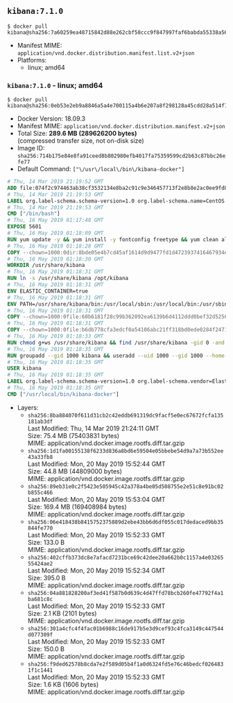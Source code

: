 ## `kibana:7.1.0`

```console
$ docker pull kibana@sha256:7a60259ea48715842d88e262cbf58ccc9f847997faf6babda55338a562bcee61
```

-	Manifest MIME: `application/vnd.docker.distribution.manifest.list.v2+json`
-	Platforms:
	-	linux; amd64

### `kibana:7.1.0` - linux; amd64

```console
$ docker pull kibana@sha256:0eb53e2eb9a8846a5a4e700115a4b6e207a8f298128a45cdd28a514f708ec0f3
```

-	Docker Version: 18.09.3
-	Manifest MIME: `application/vnd.docker.distribution.manifest.v2+json`
-	Total Size: **289.6 MB (289626200 bytes)**  
	(compressed transfer size, not on-disk size)
-	Image ID: `sha256:714b175e84e8fa91ceed8b802980efb4017fa75359599cd2b63c87bbc26efe77`
-	Default Command: `["\/usr\/local\/bin\/kibana-docker"]`

```dockerfile
# Thu, 14 Mar 2019 21:19:52 GMT
ADD file:074f2c974463ab38cf3532134e8ba2c91c9e346457713f2e8b8e2ac0ee9fd83d in / 
# Thu, 14 Mar 2019 21:19:53 GMT
LABEL org.label-schema.schema-version=1.0 org.label-schema.name=CentOS Base Image org.label-schema.vendor=CentOS org.label-schema.license=GPLv2 org.label-schema.build-date=20190305
# Thu, 14 Mar 2019 21:19:53 GMT
CMD ["/bin/bash"]
# Thu, 16 May 2019 01:17:48 GMT
EXPOSE 5601
# Thu, 16 May 2019 01:18:09 GMT
RUN yum update -y && yum install -y fontconfig freetype && yum clean all
# Thu, 16 May 2019 01:18:28 GMT
COPY --chown=1000:0dir:8bde05e4b7cd45af1614d9d9477fd1d4723937416467934e19a89b91a2c44d34 in /usr/share/kibana 
# Thu, 16 May 2019 01:18:30 GMT
WORKDIR /usr/share/kibana
# Thu, 16 May 2019 01:18:31 GMT
RUN ln -s /usr/share/kibana /opt/kibana
# Thu, 16 May 2019 01:18:31 GMT
ENV ELASTIC_CONTAINER=true
# Thu, 16 May 2019 01:18:31 GMT
ENV PATH=/usr/share/kibana/bin:/usr/local/sbin:/usr/local/bin:/usr/sbin:/usr/bin:/sbin:/bin
# Thu, 16 May 2019 01:18:31 GMT
COPY --chown=1000:0file:60b6181f28c99b362092ea6139b6d4112ddd0bef32d52563c33b26bdc2b51318 in /usr/share/kibana/config/kibana.yml 
# Thu, 16 May 2019 01:18:31 GMT
COPY --chown=1000:0file:b6db778cfa3edcf0a54106abc21ff318bd0ede0284f2471172623218dc89d6ae in /usr/local/bin/ 
# Thu, 16 May 2019 01:18:33 GMT
RUN chmod g+ws /usr/share/kibana && find /usr/share/kibana -gid 0 -and -not -perm /g+w -exec chmod g+w {} \;
# Thu, 16 May 2019 01:18:35 GMT
RUN groupadd --gid 1000 kibana && useradd --uid 1000 --gid 1000 --home-dir /usr/share/kibana --no-create-home kibana
# Thu, 16 May 2019 01:18:35 GMT
USER kibana
# Thu, 16 May 2019 01:18:35 GMT
LABEL org.label-schema.schema-version=1.0 org.label-schema.vendor=Elastic org.label-schema.name=kibana org.label-schema.version=7.1.0 org.label-schema.url=https://www.elastic.co/products/kibana org.label-schema.vcs-url=https://github.com/elastic/kibana license=Elastic License
# Thu, 16 May 2019 01:18:35 GMT
CMD ["/usr/local/bin/kibana-docker"]
```

-	Layers:
	-	`sha256:8ba884070f611d31cb2c42eddb691319dc9facf5e0ec67672fcfa135181ab3df`  
		Last Modified: Thu, 14 Mar 2019 21:24:11 GMT  
		Size: 75.4 MB (75403831 bytes)  
		MIME: application/vnd.docker.image.rootfs.diff.tar.gzip
	-	`sha256:1d1fa00155138f6233d836a8bd6e59504e05bbebe54d9a7a73b552ee43a33fb8`  
		Last Modified: Mon, 20 May 2019 15:52:44 GMT  
		Size: 44.8 MB (44809000 bytes)  
		MIME: application/vnd.docker.image.rootfs.diff.tar.gzip
	-	`sha256:89eb31e0c2f5423e505945c42a378a4be05d508755e2e51c8e91bc02b855c466`  
		Last Modified: Mon, 20 May 2019 15:53:04 GMT  
		Size: 169.4 MB (169408984 bytes)  
		MIME: application/vnd.docker.image.rootfs.diff.tar.gzip
	-	`sha256:06e418438b8415752375889d2ebe43bb6d6df055c017dedaced9bb35844fe770`  
		Last Modified: Mon, 20 May 2019 15:52:33 GMT  
		Size: 133.0 B  
		MIME: application/vnd.docker.image.rootfs.diff.tar.gzip
	-	`sha256:402cffb373dc8e7afacd7231bce69c42dee20a662b0c1157a4e0326555424ae2`  
		Last Modified: Mon, 20 May 2019 15:52:34 GMT  
		Size: 395.0 B  
		MIME: application/vnd.docker.image.rootfs.diff.tar.gzip
	-	`sha256:04a881828200af3ed41f587b0d639c4d47ffd78bcb260fe47792f4a1ba681c8c`  
		Last Modified: Mon, 20 May 2019 15:52:33 GMT  
		Size: 2.1 KB (2101 bytes)  
		MIME: application/vnd.docker.image.rootfs.diff.tar.gzip
	-	`sha256:301a4cfc4f4fac01b6988c16de917b5e3d9cef93c4fca3149c447544d077309f`  
		Last Modified: Mon, 20 May 2019 15:52:33 GMT  
		Size: 150.0 B  
		MIME: application/vnd.docker.image.rootfs.diff.tar.gzip
	-	`sha256:f9ded62578b8cda7e2f589d05b4f1a0d6324fd5e76c46bedcf0264831f1c1441`  
		Last Modified: Mon, 20 May 2019 15:52:33 GMT  
		Size: 1.6 KB (1606 bytes)  
		MIME: application/vnd.docker.image.rootfs.diff.tar.gzip

